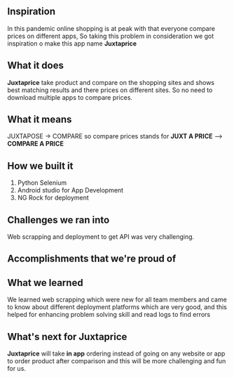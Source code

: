 ## Inspiration
In this pandemic online shopping is at peak with that everyone compare prices on different apps, So taking this problem in consideration we got inspiration o make this app name **Juxtaprice**

## What it does
**Juxtaprice** take product and compare on the shopping sites and shows best matching results and there prices on different sites. So no need to download multiple apps to compare prices.
## What it means
JUXTAPOSE -> COMPARE
so compare prices stands for **JUXT A PRICE** --> **COMPARE A PRICE** 
## How we built it
1. Python Selenium
2. Android studio for App Development
3. NG Rock for deployment

## Challenges we ran into
Web scrapping and deployment to get API was very challenging.
## Accomplishments that we're proud of

## What we learned
We learned web scrapping which were new for all team members and came to know about different deployment platforms which are very good, and this helped for enhancing problem solving skill and read logs to find errors
## What's next for Juxtaprice
**Juxtaprice** will take **in app** ordering instead of going on any website or app to order product after comparison and this will be more challenging and fun for us.
